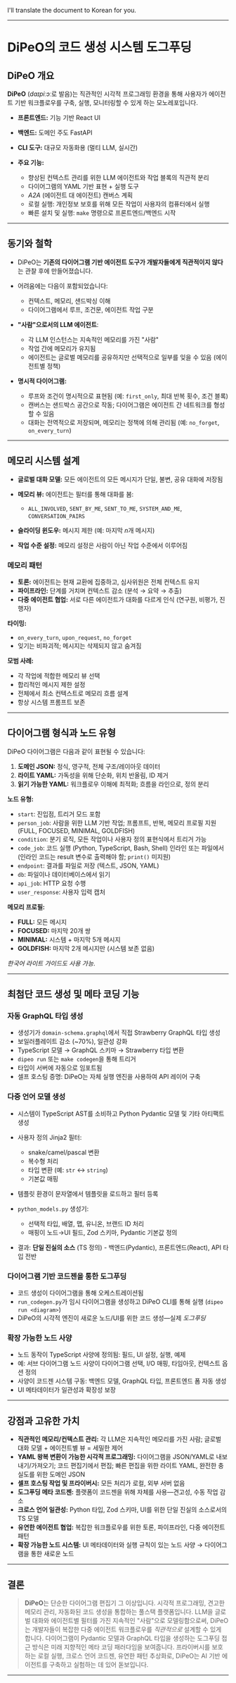 I'll translate the document to Korean for you.

---

# DiPeO의 코드 생성 시스템 도그푸딩

## DiPeO 개요

**DiPeO** (*daɪpiːɔː*로 발음)는 직관적인 시각적 프로그래밍 환경을 통해 사용자가 에이전트 기반 워크플로우를 구축, 실행, 모니터링할 수 있게 하는 모노레포입니다.

* **프론트엔드:** 기능 기반 React UI
* **백엔드:** 도메인 주도 FastAPI
* **CLI 도구:** 대규모 자동화용 (멀티 LLM, 실시간)
* **주요 기능:**

  * 향상된 컨텍스트 관리를 위한 LLM 에이전트와 작업 블록의 직관적 분리
  * 다이어그램의 YAML 기반 표현 + 실행 도구
  * *A2A* (에이전트 대 에이전트) 캔버스 계획
  * 로컬 실행: 개인정보 보호를 위해 모든 작업이 사용자의 컴퓨터에서 실행
  * 빠른 설치 및 실행: `make` 명령으로 프론트엔드/백엔드 시작

---

## 동기와 철학

* DiPeO는 **기존의 다이어그램 기반 에이전트 도구가 개발자들에게 직관적이지 않다**는 관찰 후에 만들어졌습니다.
* 어려움에는 다음이 포함되었습니다:

  * 컨텍스트, 메모리, 샌드박싱 이해
  * 다이어그램에서 루프, 조건문, 에이전트 작업 구분
* **"사람"으로서의 LLM 에이전트**:

  * 각 LLM 인스턴스는 지속적인 메모리를 가진 "사람"
  * 작업 간에 메모리가 유지됨
  * 에이전트는 글로벌 메모리를 공유하지만 선택적으로 일부를 잊을 수 있음 (에이전트별 정책)
* **명시적 다이어그램:**

  * 루프와 조건이 명시적으로 표현됨 (예: `first_only`, 최대 반복 횟수, 조건 블록)
  * 캔버스는 샌드박스 공간으로 작동; 다이어그램은 에이전트 간 네트워크를 형성할 수 있음
  * 대화는 전역적으로 저장되며, 메모리는 정책에 의해 관리됨 (예: `no_forget`, `on_every_turn`)

---

## 메모리 시스템 설계

* **글로벌 대화 모델:** 모든 에이전트의 모든 메시지가 단일, 불변, 공유 대화에 저장됨
* **메모리 뷰:** 에이전트는 필터를 통해 대화를 봄:

  * `ALL_INVOLVED`, `SENT_BY_ME`, `SENT_TO_ME`, `SYSTEM_AND_ME`, `CONVERSATION_PAIRS`
* **슬라이딩 윈도우:** 메시지 제한 (예: 마지막 *n*개 메시지)
* **작업 수준 설정:** 메모리 설정은 사람이 아닌 작업 수준에서 이루어짐

### 메모리 패턴

* **토론:** 에이전트는 현재 교환에 집중하고, 심사위원은 전체 컨텍스트 유지
* **파이프라인:** 단계를 거치며 컨텍스트 감소 (분석 → 요약 → 추출)
* **다중 에이전트 협업:** 서로 다른 에이전트가 대화를 다르게 인식 (연구원, 비평가, 진행자)

**타이밍:**

* `on_every_turn`, `upon_request`, `no_forget`
* 잊기는 비파괴적; 메시지는 삭제되지 않고 숨겨짐

**모범 사례:**

* 각 작업에 적합한 메모리 뷰 선택
* 합리적인 메시지 제한 설정
* 전체에서 최소 컨텍스트로 메모리 흐름 설계
* 항상 시스템 프롬프트 보존

---

## 다이어그램 형식과 노드 유형

DiPeO 다이어그램은 다음과 같이 표현될 수 있습니다:

1. **도메인 JSON:** 정식, 영구적, 전체 구조/레이아웃 데이터
2. **라이트 YAML:** 가독성을 위해 단순화, 위치 반올림, ID 제거
3. **읽기 가능한 YAML:** 워크플로우 이해에 최적화; 흐름을 라인으로, 정의 분리

**노드 유형:**

* `start`: 진입점, 트리거 모드 포함
* `person_job`: 사람을 위한 LLM 기반 작업; 프롬프트, 반복, 메모리 프로필 지원 (FULL, FOCUSED, MINIMAL, GOLDFISH)
* `condition`: 분기 로직, 모든 작업이나 사용자 정의 표현식에서 트리거 가능
* `code_job`: 코드 실행 (Python, TypeScript, Bash, Shell) 인라인 또는 파일에서 (인라인 코드는 result 변수로 출력해야 함; `print()` 미지원)
* `endpoint`: 결과를 파일로 저장 (텍스트, JSON, YAML)
* `db`: 파일이나 데이터베이스에서 읽기
* `api_job`: HTTP 요청 수행
* `user_response`: 사용자 입력 캡처

**메모리 프로필:**

* **FULL:** 모든 메시지
* **FOCUSED:** 마지막 20개 쌍
* **MINIMAL:** 시스템 + 마지막 5개 메시지
* **GOLDFISH:** 마지막 2개 메시지만 (시스템 보존 없음)

*한국어 라이트 가이드도 사용 가능*.

---

## 최첨단 코드 생성 및 메타 코딩 기능

### 자동 GraphQL 타입 생성

* 생성기가 `domain-schema.graphql`에서 직접 Strawberry GraphQL 타입 생성
* 보일러플레이트 감소 (~70%), 일관성 강화
* TypeScript 모델 → GraphQL 스키마 → Strawberry 타입 변환
* `dipeo run` 또는 `make codegen`을 통해 트리거
* 타입이 서버에 자동으로 임포트됨
* 셀프 호스팅 증명: DiPeO는 자체 실행 엔진을 사용하여 API 레이어 구축

### 다중 언어 모델 생성

* 시스템이 TypeScript AST를 소비하고 Python Pydantic 모델 및 기타 아티팩트 생성
* 사용자 정의 Jinja2 필터:

  * snake/camel/pascal 변환
  * 복수형 처리
  * 타입 변환 (예: `str` ↔ `string`)
  * 기본값 매핑
* 템플릿 환경이 문자열에서 템플릿을 로드하고 필터 등록
* `python_models.py` 생성기:

  * 선택적 타입, 배열, 맵, 유니온, 브랜드 ID 처리
  * 매핑이 노드→UI 필드, Zod 스키마, Pydantic 기본값 정의
* 결과: **단일 진실의 소스** (TS 정의) - 백엔드(Pydantic), 프론트엔드(React), API 타입 전반

### 다이어그램 기반 코드젠을 통한 도그푸딩

* 코드 생성이 다이어그램을 통해 오케스트레이션됨
* `run_codegen.py`가 임시 다이어그램을 생성하고 DiPeO CLI를 통해 실행 (`dipeo run <diagram>`)
* DiPeO의 시각적 엔진이 새로운 노드/UI를 위한 코드 생성—실제 *도그푸딩*

### 확장 가능한 노드 사양

* 노드 동작이 TypeScript 사양에 정의됨: 필드, UI 설정, 실행, 예제
* 예: 서브 다이어그램 노드 사양이 다이어그램 선택, I/O 매핑, 타임아웃, 컨텍스트 옵션 정의
* 사양이 코드젠 시스템 구동: 백엔드 모델, GraphQL 타입, 프론트엔드 폼 자동 생성
* UI 메타데이터가 일관성과 확장성 보장

---

## 강점과 고유한 가치

* **직관적인 메모리/컨텍스트 관리:** 각 LLM은 지속적인 메모리를 가진 사람; 글로벌 대화 모델 + 에이전트별 뷰 = 세밀한 제어
* **YAML 왕복 변환이 가능한 시각적 프로그래밍:** 다이어그램을 JSON/YAML로 내보내기/가져오기; 코드 편집기에서 편집; 빠른 편집을 위한 라이트 YAML, 완전한 충실도를 위한 도메인 JSON
* **셀프 호스팅 작업 및 프라이버시:** 모든 처리가 로컬, 외부 서버 없음
* **도그푸딩 메타 코드젠:** 플랫폼이 코드젠을 위해 자체를 사용—견고성, 수동 작업 감소
* **크로스 언어 일관성:** Python 타입, Zod 스키마, UI를 위한 단일 진실의 소스로서의 TS 모델
* **유연한 에이전트 협업:** 복잡한 워크플로우를 위한 토론, 파이프라인, 다중 에이전트 패턴
* **확장 가능한 노드 시스템:** UI 메타데이터와 실행 규칙이 있는 노드 사양 → 다이어그램을 통한 새로운 노드

---

## 결론

> **DiPeO**는 단순한 다이어그램 편집기 그 이상입니다.
> 시각적 프로그래밍, 견고한 메모리 관리, 자동화된 코드 생성을 통합하는 풀스택 플랫폼입니다. LLM을 글로벌 대화와 에이전트별 필터를 가진 지속적인 "사람"으로 모델링함으로써, DiPeO는 개발자들이 복잡한 다중 에이전트 워크플로우를 *직관적으로* 설계할 수 있게 합니다. 다이어그램이 Pydantic 모델과 GraphQL 타입을 생성하는 도그푸딩 접근 방식은 미래 지향적인 메타 코딩 패러다임을 보여줍니다. 프라이버시를 보호하는 로컬 실행, 크로스 언어 코드젠, 유연한 패턴 추상화로, DiPeO는 AI 기반 에이전트를 구축하고 실험하는 데 있어 돋보입니다.

---
